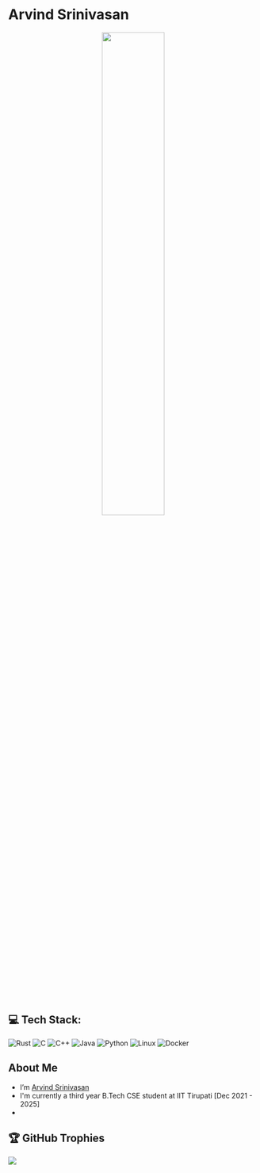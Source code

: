 # Arvind Srinivasan

<div id="header" align="center">
  <img src="https://media.giphy.com/media/v1.Y2lkPTc5MGI3NjExZTBxdjUzZTRnbXRjemM2cm1jZGExMWI5ZTVrMTM3N2thbHFtcXlteiZlcD12MV9pbnRlcm5hbF9naWZfYnlfaWQmY3Q9cw/JR7iS0j2YwfW9mopu3/giphy.gif" width="50%" height="50%" frameBorder="0" />
</div>

## 💻 Tech Stack:
![Rust]() ![C](https://img.shields.io/badge/c-%2300599C.svg?style=for-the-badge&logo=c&logoColor=white) ![C++](https://img.shields.io/badge/c++-%2300599C.svg?style=for-the-badge&logo=c%2B%2B&logoColor=white) ![Java](https://img.shields.io/badge/java-%23ED8B00.svg?style=for-the-badge&logo=java&logoColor=white) ![Python](https://img.shields.io/badge/python-3670A0?style=for-the-badge&logo=python&logoColor=ffdd54) ![Linux](https://img.shields.io/badge/Linux-FCC624?style=for-the-badge&logo=linux&logoColor=black) ![Docker](https://img.shields.io/badge/docker-%230db7ed.svg?style=for-the-badge&logo=docker&logoColor=white)


## About Me

-   I’m [Arvind Srinivasan](https://github.com/Hraelzyr)
-   I'm currently a third year B.Tech CSE student at IIT Tirupati [Dec 2021 - 2025]
-   

<!--## 📫 Contact me :

[![Twitter svg](twitter.svg)](https://twitter.com/niraj_kumar_r) [![linked in logo](scaledlinkedInIsometric.png)](https://www.linkedin.com/in/niraj-kumar-r/)

-   Check out challenges completed by me on [Frontend Mentor](https://www.frontendmentor.io/profile/niraj-kumar-r)
-->
## 🏆 GitHub Trophies
![](https://github-profile-trophy.vercel.app/?username=Hraelzyr&theme=radical&no-frame=false&no-bg=true&margin-w=4)

<!--![](https://quotes-github-readme.vercel.app/api?type=horizontal&theme=radical)-->

<!--
**Hraelzyr/Hraelzyr** is a ✨ _special_ ✨ repository because its `README.md` (this file) appears on your GitHub profile.

Here are some ideas to get you started:

- 🔭 I’m currently working on ...
- 🌱 I’m currently learning ...
- 👯 I’m looking to collaborate on ...
- 🤔 I’m looking for help with ...
- 💬 Ask me about ...
- 📫 How to reach me: ...
- 😄 Pronouns: ...
- ⚡ Fun fact: ...
-->
